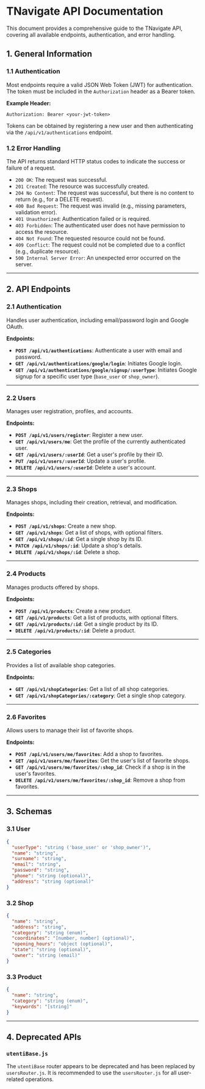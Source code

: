 # TNavigate API Documentation

This document provides a comprehensive guide to the TNavigate API, covering all available endpoints, authentication, and error handling.

## 1. General Information

### 1.1 Authentication
Most endpoints require a valid JSON Web Token (JWT) for authentication. The token must be included in the `Authorization` header as a Bearer token.

**Example Header:**
```
Authorization: Bearer <your-jwt-token>
```

Tokens can be obtained by registering a new user and then authenticating via the `/api/v1/authentications` endpoint.

### 1.2 Error Handling
The API returns standard HTTP status codes to indicate the success or failure of a request.

- `200 OK`: The request was successful.
- `201 Created`: The resource was successfully created.
- `204 No Content`: The request was successful, but there is no content to return (e.g., for a DELETE request).
- `400 Bad Request`: The request was invalid (e.g., missing parameters, validation error).
- `401 Unauthorized`: Authentication failed or is required.
- `403 Forbidden`: The authenticated user does not have permission to access the resource.
- `404 Not Found`: The requested resource could not be found.
- `409 Conflict`: The request could not be completed due to a conflict (e.g., duplicate resource).
- `500 Internal Server Error`: An unexpected error occurred on the server.

---

## 2. API Endpoints

### 2.1 Authentication
Handles user authentication, including email/password login and Google OAuth.

**Endpoints:**
- **`POST /api/v1/authentications`**: Authenticate a user with email and password.
- **`GET /api/v1/authentications/google/login`**: Initiates Google login.
- **`GET /api/v1/authentications/google/signup/:userType`**: Initiates Google signup for a specific user type (`base_user` or `shop_owner`).

---

### 2.2 Users
Manages user registration, profiles, and accounts.

**Endpoints:**
- **`POST /api/v1/users/register`**: Register a new user.
- **`GET /api/v1/users/me`**: Get the profile of the currently authenticated user.
- **`GET /api/v1/users/:userId`**: Get a user's profile by their ID.
- **`PUT /api/v1/users/:userId`**: Update a user's profile.
- **`DELETE /api/v1/users/:userId`**: Delete a user's account.

---

### 2.3 Shops
Manages shops, including their creation, retrieval, and modification.

**Endpoints:**
- **`POST /api/v1/shops`**: Create a new shop.
- **`GET /api/v1/shops`**: Get a list of shops, with optional filters.
- **`GET /api/v1/shops/:id`**: Get a single shop by its ID.
- **`PATCH /api/v1/shops/:id`**: Update a shop's details.
- **`DELETE /api/v1/shops/:id`**: Delete a shop.

---

### 2.4 Products
Manages products offered by shops.

**Endpoints:**
- **`POST /api/v1/products`**: Create a new product.
- **`GET /api/v1/products`**: Get a list of products, with optional filters.
- **`GET /api/v1/products/:id`**: Get a single product by its ID.
- **`DELETE /api/v1/products/:id`**: Delete a product.

---

### 2.5 Categories
Provides a list of available shop categories.

**Endpoints:**
- **`GET /api/v1/shopCategories`**: Get a list of all shop categories.
- **`GET /api/v1/shopCategories/:category`**: Get a single shop category.

---

### 2.6 Favorites
Allows users to manage their list of favorite shops.

**Endpoints:**
- **`POST /api/v1/users/me/favorites`**: Add a shop to favorites.
- **`GET /api/v1/users/me/favorites`**: Get the user's list of favorite shops.
- **`GET /api/v1/users/me/favorites/:shop_id`**: Check if a shop is in the user's favorites.
- **`DELETE /api/v1/users/me/favorites/:shop_id`**: Remove a shop from favorites.

---

## 3. Schemas

### 3.1 User
```json
{
  "userType": "string ('base_user' or 'shop_owner')",
  "name": "string",
  "surname": "string",
  "email": "string",
  "password": "string",
  "phone": "string (optional)",
  "address": "string (optional)"
}
```

### 3.2 Shop
```json
{
  "name": "string",
  "address": "string",
  "category": "string (enum)",
  "coordinates": "[number, number] (optional)",
  "opening_hours": "object (optional)",
  "state": "string (optional)",
  "owner": "string (email)"
}
```

### 3.3 Product
```json
{
  "name": "string",
  "category": "string (enum)",
  "keywords": "[string]"
}
```

---

## 4. Deprecated APIs

### `utentiBase.js`
The `utentiBase` router appears to be deprecated and has been replaced by `usersRouter.js`. It is recommended to use the `usersRouter.js` for all user-related operations.
